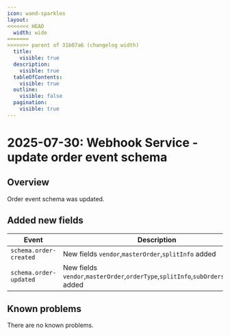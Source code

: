 ```yaml
---
icon: wand-sparkles
layout:
<<<<<<< HEAD
  width: wide
=======
>>>>>>> parent of 31b07a6 (changelog width)
  title:
    visible: true
  description:
    visible: true
  tableOfContents:
    visible: true
  outline:
    visible: false
  pagination:
    visible: true
---
```


# 2025-07-30: Webhook Service - update order event schema

## Overview

Order event schema was updated.

## Added new fields

| Event                  | Description                                                                           |
|------------------------|---------------------------------------------------------------------------------------|
| `schema.order-created` | New fields `vendor`,`masterOrder`,`splitInfo` added                                   |
| `schema.order-updated` | New fields `vendor`,`masterOrder`,`orderType`,`splitInfo`,`subOrders`,`splitBy` added |

## Known problems

There are no known problems.